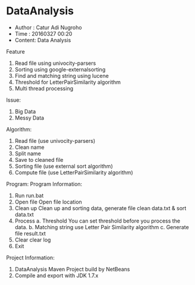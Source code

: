 # DataAnalysis
* Author : Catur Adi Nugroho
* Time   : 20160327 00:20
* Content: Data Analysis

Feature
1. Read file using univocity-parsers
2. Sorting using google-externalsorting
3. Find and matching string using lucene
4. Threshold for LetterPairSimilarity algorithm
5. Multi thread processing

Issue:
1. Big Data
2. Messy Data

Algorithm:
1. Read file (use univocity-parsers)
2. Clean name
3. Split name
4. Save to cleaned file
5. Sorting file (use external sort algorithm)
6. Compute file (use LetterPairSimilarity algorithm)

Program:
Program Information:
1. Run run.bat
2. Open file
   Open file location
3. Clean up
   Clean up and sorting data, generate file clean data.txt & sort data.txt
4. Process
   a. Threshold
      You can set threshold before you process the data.
   b. Matching string use Letter Pair Similarity algorithm
   c. Generate file result.txt
5. Clear
   clear log
6. Exit

Project Information:
1. DataAnalysis Maven Project build by NetBeans
2. Compile and export with JDK 1.7.x
